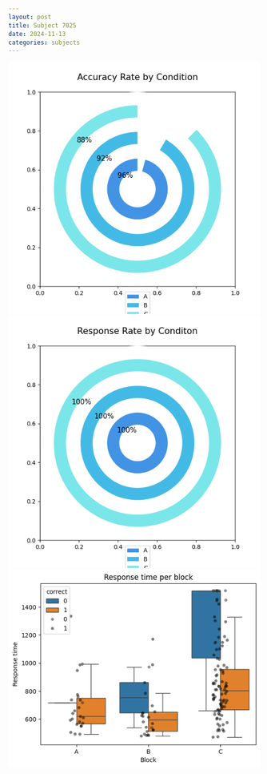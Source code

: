```yaml
---
layout: post
title: Subject 7025
date: 2024-11-13
categories: subjects
---
```


![](data/7025/run-7/7025_accuracy_rate.png)
![](data/7025/run-7/7025_response_rate.png)
![](data/7025/run-7/7025_rt.png)
